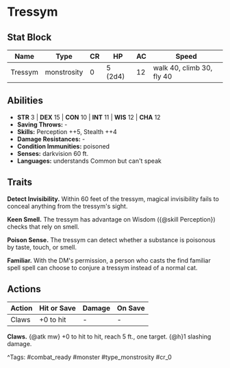# Tressym

## Stat Block

| Name | Type | CR | HP | AC | Speed |
|------|------|----|----|----|-------|
| Tressym | monstrosity | 0 | 5 (2d4) | 12 | walk 40, climb 30, fly 40 |

## Abilities

- **STR** 3 | **DEX** 15 | **CON** 10 | **INT** 11 | **WIS** 12 | **CHA** 12
- **Saving Throws:** -  
- **Skills:** Perception ++5, Stealth ++4  
- **Damage Resistances:** -  
- **Condition Immunities:** poisoned  
- **Senses:** darkvision 60 ft.  
- **Languages:** understands Common but can't speak

## Traits

**Detect Invisibility.** Within 60 feet of the tressym, magical invisibility fails to conceal anything from the tressym's sight.

**Keen Smell.** The tressym has advantage on Wisdom ({@skill Perception}) checks that rely on smell.

**Poison Sense.** The tressym can detect whether a substance is poisonous by taste, touch, or smell.

**Familiar.** With the DM's permission, a person who casts the find familiar spell spell can choose to conjure a tressym instead of a normal cat.


## Actions

| Action | Hit or Save | Damage | On Save |
|--------|--------------|--------|----------|
| Claws | +0 to hit | - | - |

**Claws.** {@atk mw} +0 to hit to hit, reach 5 ft., one target. {@h}1 slashing damage.


^Tags: #combat_ready #monster #type_monstrosity #cr_0